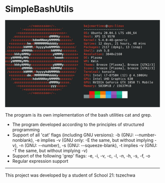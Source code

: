 # SimpleBashUtils
![BASH](./images/bash.jpeg)

The program is its own implementation of the bash utilities cat and grep.

* The program developed according to the principles of structured programming
* Support of all 'cat' flags (including GNU versions): -b (GNU: --number-nonblank), -e implies -v (GNU only: -E the same, but without implying -v), -n (GNU: --number), -s (GNU: --squeeze-blank), -t implies -v (GNU: -T the same, but without implying -v)
* Support of the following 'grep' flags:  -e, -i, -v, -c, -l, -n, -h, -s, -f, -o
* Regular expression support

***

This project was developed by a student of School 21: tszechwa
